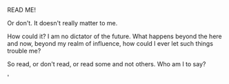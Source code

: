 READ ME!

Or don't.  It doesn't really matter to me.

How could it?  I am no dictator of the future.  What happens beyond the here and now, beyond my realm of influence, how could I ever let such things trouble me?  

So read, or don't read, or read some and not others.  Who am I to say?

'